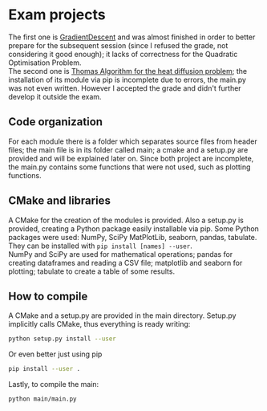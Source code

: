 # Exam projects
The first one is [GradientDescent](https://github.com/pcafrica/advanced_programming_2023-2024/blob/main/exams/2024-01-17/part2.md) and was almost finished in order to better prepare for the subsequent session (since I refused the grade, not considering it good enough); it lacks of correctness for the Quadratic Optimisation Problem.<br>
The second one is [Thomas Algorithm for the heat diffusion problem](https://github.com/pcafrica/advanced_programming_2023-2024/blob/main/exams/2024-02-13/part2.md); the installation of its module via pip is incomplete due to errors, the main.py was not even written. However I accepted the grade and didn't further develop it outside the exam.

## Code organization
For each module there is a folder which separates source files from header files; the main file is in its folder called main; a cmake and a setup.py are provided and will be explained later on. Since both project are incomplete, the main.py contains some functions that were not used, such as plotting functions.

## CMake and libraries
A CMake for the creation of the modules is provided. Also a setup.py is provided, creating a Python package easily installable via pip.
Some Python packages were used: NumPy, SciPy MatPlotLib, seaborn, pandas, tabulate. They can be installed with `pip install [names] --user`.<br>
NumPy and SciPy are used for mathematical operations; pandas for creating dataframes and reading a CSV file; matplotlib and seaborn for plotting; tabulate to create a table of some results.

## How to compile
A CMake and a setup.py are provided in the main directory. Setup.py implicitly calls CMake, thus everything is ready writing:
```bash
python setup.py install --user
```
Or even better just using pip
```bash
pip install --user .
```
Lastly, to compile the main:
```bash
python main/main.py
```
